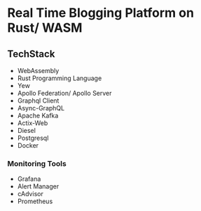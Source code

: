 # Real Time Blogging Platform on Rust/ WASM 

## TechStack 
- WebAssembly
- Rust Programming Language
- Yew 
- Apollo Federation/ Apollo Server  
- Graphql Client
- Async-GraphQL
- Apache Kafka
- Actix-Web
- Diesel 
- Postgresql
- Docker
### Monitoring Tools
- Grafana
- Alert Manager 
- cAdvisor 
- Prometheus 





